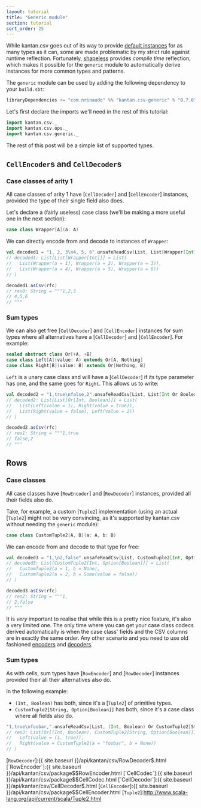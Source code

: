 ```yaml
---
layout: tutorial
title: "Generic module"
section: tutorial
sort_order: 25
---
```

While kantan.csv goes out of its way to provide [default instances](default_instances.html) for as many types as it can,
some are made problematic by my strict rule against runtime reflection. Fortunately, [shapeless](http://shapeless.io)
provides _compile time_ reflection, which makes it possible for the `generic` module to automatically derive instances
for more common types and patterns.

The `generic` module can be used by adding the following dependency to your `build.sbt`:

```scala
libraryDependencies += "com.nrinaudo" %% "kantan.csv-generic" % "0.7.0"
```

Let's first declare the imports we'll need in the rest of this tutorial:

```scala
import kantan.csv._
import kantan.csv.ops._
import kantan.csv.generic._
```

The rest of this post will be a simple list of supported types.

## `CellEncoder`s and `CellDecoder`s

### Case classes of arity 1

All case classes of arity 1 have [`CellDecoder`] and [`CellEncoder`] instances, provided the type of their single field
also does.

Let's declare a (fairly useless) case class (we'll be making a more useful one in the next section):

```scala
case class Wrapper[A](a: A)
```

We can directly encode from and decode to instances of `Wrapper`:

```scala
val decoded1 = "1, 2, 3\n4, 5, 6".unsafeReadCsv[List, List[Wrapper[Int]]](rfc)
// decoded1: List[List[Wrapper[Int]]] = List(
//   List(Wrapper(a = 1), Wrapper(a = 2), Wrapper(a = 3)),
//   List(Wrapper(a = 4), Wrapper(a = 5), Wrapper(a = 6))
// )

decoded1.asCsv(rfc)
// res0: String = """1,2,3
// 4,5,6
// """
```

### Sum types

We can also get free [`CellDecoder`] and [`CellEncoder`] instances for sum types where all alternatives have a
[`CellDecoder`] and [`CellEncoder`]. For example:

```scala
sealed abstract class Or[+A, +B]
case class Left[A](value: A) extends Or[A, Nothing]
case class Right[B](value: B) extends Or[Nothing, B]
```

`Left` is a unary case class and will have a [`CellDecoder`] if its type parameter has one, and the same goes for
`Right`. This allows us to write:

```scala
val decoded2 = "1,true\nfalse,2".unsafeReadCsv[List, List[Int Or Boolean]](rfc)
// decoded2: List[List[Or[Int, Boolean]]] = List(
//   List(Left(value = 1), Right(value = true)),
//   List(Right(value = false), Left(value = 2))
// )

decoded2.asCsv(rfc)
// res1: String = """1,true
// false,2
// """
```

## Rows

### Case classes

All case classes have [`RowEncoder`] and [`RowDecoder`] instances, provided all their fields also do.

Take, for example, a custom [`Tuple2`] implementation (using an actual [`Tuple2`] might not be very convincing, as
it's supported by kantan.csv without needing the `generic` module):

```scala
case class CustomTuple2[A, B](a: A, b: B)
```

We can encode from and decode to that type for free:

```scala
val decoded3 = "1,\n2,false".unsafeReadCsv[List, CustomTuple2[Int, Option[Boolean]]](rfc)
// decoded3: List[CustomTuple2[Int, Option[Boolean]]] = List(
//   CustomTuple2(a = 1, b = None),
//   CustomTuple2(a = 2, b = Some(value = false))
// )

decoded3.asCsv(rfc)
// res2: String = """1,
// 2,false
// """
```

It is *very* important to realise that while this is a pretty nice feature, it's also a very limited one. The only
time where you can get your case class codecs derived automatically is when the case class' fields and the CSV columns
are in exactly the same order. Any other scenario and you need to use old fashioned
[encoders](arbitrary_types_as_rows.html) and [decoders](rows_as_arbitrary_types.html).

### Sum types

As with cells, sum types have [`RowEncoder`] and [`RowDecoder`] instances provided their all their alternatives also do.

In the following example:

* `(Int, Boolean)` has both, since it's a [`Tuple2`] of primitive types.
* `CustomTuple2[String, Option[Boolean]]` has both, since it's a case class where all fields also do.

```scala
"1,true\nfoobar,".unsafeReadCsv[List, (Int, Boolean) Or CustomTuple2[String, Option[Boolean]]](rfc)
// res3: List[Or[(Int, Boolean), CustomTuple2[String, Option[Boolean]]]] = List(
//   Left(value = (1, true)),
//   Right(value = CustomTuple2(a = "foobar", b = None))
// )
```

[`RowDecoder`]:{{ site.baseurl }}/api/kantan/csv/RowDecoder$.html
[`RowEncoder`]:{{ site.baseurl }}/api/kantan/csv/package$$RowEncoder.html
[`CellCodec`]:{{ site.baseurl }}/api/kantan/csv/package$$CellCodec.html
[`CellDecoder`]:{{ site.baseurl }}/api/kantan/csv/CellDecoder$.html
[`CellEncoder`]:{{ site.baseurl }}/api/kantan/csv/package$$CellEncoder.html
[`Tuple2`]:http://www.scala-lang.org/api/current/scala/Tuple2.html
